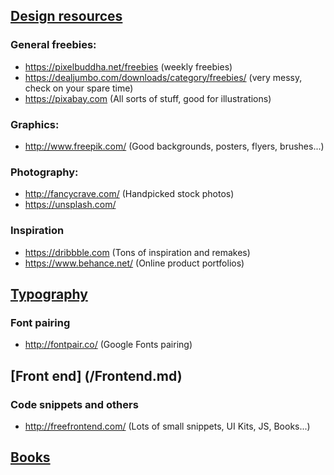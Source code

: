 ## [Design resources](/Design%20Resources.md)

### General freebies:
  * <a href="https://pixelbuddha.net/freebies">https://pixelbuddha.net/freebies</a> (weekly freebies)
  * https://dealjumbo.com/downloads/category/freebies/ (very messy, check on your spare time)
  * https://pixabay.com (All sorts of stuff, good for illustrations)
  
### Graphics:
  * http://www.freepik.com/ (Good backgrounds, posters, flyers, brushes...)
  
### Photography:
  * http://fancycrave.com/ (Handpicked stock photos)
  * https://unsplash.com/

### Inspiration
  * https://dribbble.com (Tons of inspiration and remakes)
  * https://www.behance.net/ (Online product portfolios)


## [Typography](/Typography.md)

### Font pairing
  * <a href="http://fontpair.co/">http://fontpair.co/</a> (Google Fonts pairing)


## [Front end] (/Frontend.md)

### Code snippets and others

  * <a href="http://freefrontend.com/">http://freefrontend.com/</a> (Lots of small snippets, UI Kits, JS, Books...)
  
  
## [Books](/books.md)


